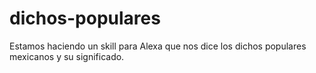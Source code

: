 # dichos-populares
Estamos haciendo un skill para Alexa que nos dice los dichos populares mexicanos y su significado.
